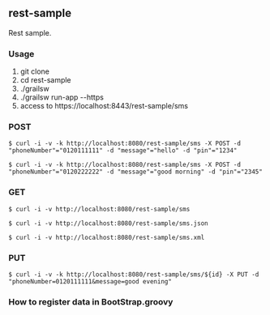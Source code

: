 ## rest-sample

Rest sample.

### Usage

1. git clone
1. cd rest-sample
1. ./grailsw
1. ./grailsw run-app --https
1. access to https://localhost:8443/rest-sample/sms


### POST
`$ curl -i -v -k http://localhost:8080/rest-sample/sms -X POST -d "phoneNumber"="0120111111" -d "message"="hello" -d "pin"="1234"`

`$ curl -i -v -k http://localhost:8080/rest-sample/sms -X POST -d "phoneNumber"="0120222222" -d "message"="good morning" -d "pin"="2345"`

### GET 
`$ curl -i -v http://localhost:8080/rest-sample/sms`

`$ curl -i -v http://localhost:8080/rest-sample/sms.json`

`$ curl -i -v http://localhost:8080/rest-sample/sms.xml`

### PUT
`$ curl -i -v -k http://localhost:8080/rest-sample/sms/${id} -X PUT -d "phoneNumber=0120111111&message=good evening"` 

### How to register data in BootStrap.groovy

